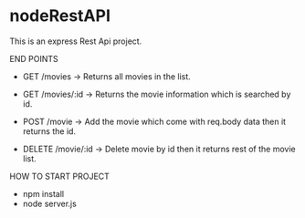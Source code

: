 # nodeRestAPI

This is an express Rest Api project. 

END POINTS

- GET /movies 
  -> Returns all movies in the list.
  
- GET /movies/:id
  -> Returns the movie information which is searched by id.
  
- POST /movie
  -> Add the movie which come with req.body data then it returns the id.
  
- DELETE /movie/:id
  -> Delete movie by id then it returns rest of the movie list.


HOW TO START PROJECT 

- npm install
- node server.js 
